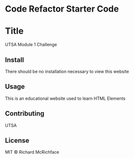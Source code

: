 # Code Refactor Starter Code

# Title

UTSA Module 1 Challenge

## Install

There should be no installation necessary to view this website

## Usage

This is an educational website used to learn HTML Elements

## Contributing

UTSA

## License

MIT © Richard McRichface